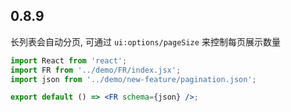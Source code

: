 ## 0.8.9

长列表会自动分页, 可通过 `ui:options/pageSize` 来控制每页展示数量

```jsx
import React from 'react';
import FR from '../demo/FR/index.jsx';
import json from '../demo/new-feature/pagination.json';

export default () => <FR schema={json} />;
```